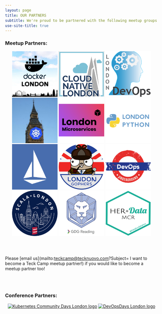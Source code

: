 ```yaml
---
layout: page
title: OUR PARTNERS
subtitle: We're proud to be partnered with the following meetup groups and conferences! Check out more info on each partner by clicking their logo.
use-site-title: true
---
```


### Meetup Partners:

<p align="center">
<a href="https://www.meetup.com/Docker-London/"> <img src="https://raw.githubusercontent.com/teckcamp/teckcamp.github.io/master/img/TeckCamp_Docker_London.png " width="150" height="150" alt="Docker London logo" title="Docker London loves Teck Camp!"></a> 
<a href="https://www.meetup.com/Cloud-Native-London/"> <img src="https://raw.githubusercontent.com/teckcamp/teckcamp.github.io/master/img/TeckCamp_Cloud_Native.png " width="150" height="150" alt="Cloud Native London logo" title="Cloud Native loves Teck Camp!"></a>
<a href="https://www.meetup.com/London-DevOps/"> <img src="https://raw.githubusercontent.com/teckcamp/teckcamp.github.io/master/img/TeckCamp_London_DevOpsSmaller.png " width="150" height="150" alt="London DevOps logo" title="London DevOps loves Teck Camp!"></a>
<a href="https://www.meetup.com/Kubernetes-London/"> <img src="https://raw.githubusercontent.com/teckcamp/teckcamp.github.io/master/img/TeckCamp_Kubernetes.png " width="150" height="150" alt="Kubernetes London logo" title="Kubernetes London loves Teck Camp!"></a>
<a href="https://www.meetup.com/London-Microservices-User-Group/"> <img src="https://raw.githubusercontent.com/teckcamp/teckcamp.github.io/master/img/TeckCamp_MicroservicesSmall.png " width="150" height="150" alt="London Microservices logo" title="London Microservices loves Teck Camp!"></a>
<a href="https://www.meetup.com/LondonPython"> <img src="https://raw.githubusercontent.com/teckcamp/teckcamp.github.io/master/img/TeckCamp_LondonPython.png " width="150" height="150" alt="London Python logo" title="London Python loves Teck Camp!"></a> 
<a href="https://www.meetup.com/Istio-London/"> <img src="https://raw.githubusercontent.com/teckcamp/teckcamp.github.io/master/img/TeckCamp_Istio.png " width="150" height="150" alt="Istio London logo" title="Istio London loves Teck Camp!"></a>
<a href="https://www.meetup.com/LondonGophers/"> <img src="https://raw.githubusercontent.com/teckcamp/teckcamp.github.io/master/img/TeckCamp_LondonGophers.png " width="150" height="150" alt="London Gophers logo" title="London Gophers loves Teck Camp!"></a>
<a href="https://www.meetup.com/DevOps-Underground/"> <img src="https://raw.githubusercontent.com/teckcamp/teckcamp.github.io/master/img/TeckCamp_DevOpsUndergroundSquare.png " width="150" height="150" alt="DevOps Underground logo" title="DevOps Underground London loves Teck Camp!"></a>
<a href="https://www.meetup.com/london-scala/"> <img src="https://raw.githubusercontent.com/teckcamp/teckcamp.github.io/master/img/TeckCamp_%20LondonScala_smaller.png " width="150" height="150" alt="London Microservices logo" title="London Scala User Group loves Teck Camp!"></a>
<a href="https://www.meetup.com/GDG-Reading-Thames-Valley/"> <img src="https://raw.githubusercontent.com/teckcamp/teckcamp.github.io/master/img/TeckCamp_GDGReading.jpeg" width="150" height="150" alt="GDG Reading logo" title="GDG Reading & Thames Valley loves Teck Camp!"></a>
<a href="https://www.meetup.com/herplusdatamcr/"> <img src="https://raw.githubusercontent.com/teckcamp/teckcamp.github.io/master/img/TeckCamp_HerPlusData.png" width="150" height="150" alt="HER+Data Manchester logo" title="HER+Data MCR loves Teck Camp!"></a>
</p>


<div><br><br></div>

Please [email us](mailto:teckcamp@tecknuovo.com?Subject= I want to become a Teck Camp meetup partner!) if you would like to become a meetup partner too!

<div><br><br></div>

### Conference Partners:

<p align="center">
<a href="https://kubernetescommunitydays.org/events/2021-london/"> <img src="https://raw.githubusercontent.com/teckcamp/teckcamp.github.io/master/img/KubernetesCommunityDays_London.jpg " width="300" height="300" alt="Kubernetes Community Days London logo" title="Kubernetes Community Days London loves Teck Camp!"></a> 
<a href="https://devopsdays.org/events/2020-london/welcome/"> <img src="https://raw.githubusercontent.com/teckcamp/teckcamp.github.io/master/img/DevOpsDays_London.png " width="300" height="230" alt="DevOpsDays London logo" title="DevOpsDays London loves Teck Camp!"></a>
</p>


